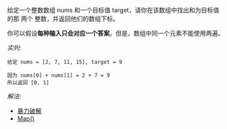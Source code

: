 给定一个整数数组 nums 和一个目标值 target，请你在该数组中找出和为目标值的那 两个 整数，并返回他们的数组下标。

你可以假设**每种输入只会对应一个答案**。但是，数组中同一个元素不能使用两遍。

*实列*:
```
给定 nums = [2, 7, 11, 15], target = 9

因为 nums[0] + nums[1] = 2 + 7 = 9
所以返回 [0, 1]
```

*解法*:
- [暴力破解](https://github.com/wangyue-1997/js-algorithm/blob/master/leetCode_algorithm/[001]two_sum/violence.js)
- [Map()](https://github.com/wangyue-1997/js-algorithm/blob/master/leetCode_algorithm/[001]two_sum/Map.js)